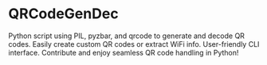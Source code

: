 # QRCodeGenDec
Python script using PIL, pyzbar, and qrcode to generate and decode QR codes. Easily create custom QR codes or extract WiFi info. User-friendly CLI interface. Contribute and enjoy seamless QR code handling in Python!
